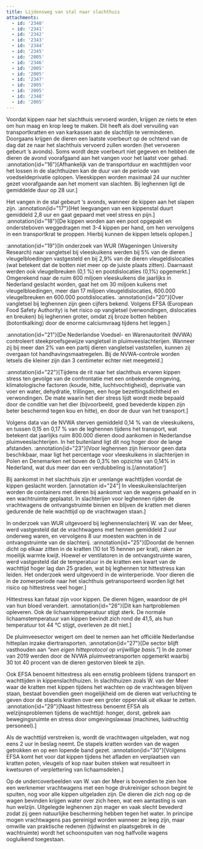 ```yaml
---
title: Lijdensweg van stal naar slachthuis
attachments:
  - id: '2340'
  - id: '2341'
  - id: '2342'
  - id: '2343'
  - id: '2344'
  - id: '2345'
  - id: '2005'
  - id: '2346'
  - id: '2005'
  - id: '2005'
  - id: '2347'
  - id: '2005'
  - id: '2005'
  - id: '2348'
  - id: '2005'
---
```

Voordat kippen naar het slachthuis vervoerd worden, krijgen ze niets te eten om hun maag en krop leeg te maken. Dit heeft als doel vervuiling van transportkratten en van karkassen aan de slachtlijn te verminderen. Doorgaans krijgen de dieren een laatste voerbeurt op de ochtend van de dag dat ze naar het slachthuis vervoerd zullen worden (het vervoeren gebeurt ’s avonds). Soms wordt deze voerbeurt niet gegeven en hebben de dieren de avond voorafgaand aan het vangen voor het laatst voer gehad. :annotation{id="16"}[Afhankelijk van de transportduur en wachttijden voor het lossen in de slachthuizen kan de duur van de periode van voedseldeprivatie oplopen. Vleeskippen worden maximaal 24 uur nuchter gezet voorafgaande aan het moment van slachten. Bij leghennen ligt de gemiddelde duur op 28 uur.]

Het vangen in de stal gebeurt ‘s avonds, wanneer de kippen aan het slapen zijn. :annotation{id="17"}[Het leegvangen van een kippenstal duurt gemiddeld 2,8 uur en gaat gepaard met veel stress en pijn.] :annotation{id="18"}[De kippen worden aan een poot opgepakt en ondersteboven weggedragen met 3-4 kippen per hand, om hen vervolgens in een transportkrat te proppen. Hierbij kunnen de kippen letsels oplopen.]

:annotation{id="19"}[In onderzoek van WUR (Wageningen University Research) naar vangletsel bij vleeskuikens werden bij 5% van de dieren vleugelbloedingen vastgesteld en bij 2,9% van de dieren vleugeldislocaties (wat betekent dat de botten niet meer op de juiste plaats zitten). Daarnaast werden ook vleugelbreuken (0,1 %) en pootdislocaties (0,1%) opgemerkt.] Omgerekend naar de ruim 600 miljoen vleeskuikens die jaarlijks in Nederland geslacht worden, gaat het om 30 miljoen kuikens met vleugelbloedingen, meer dan 17 miljoen vleugeldislocaties, 600.000 vleugelbreuken en 600.000 pootdislocaties. :annotation{id="20"}[Over vangletsel bij leghennen zijn geen cijfers bekend. Volgens EFSA (European Food Safety Authority) is het risico op vangletsel (verwondingen, dislocaties en breuken) bij leghennen groter, omdat zij broze botten hebben (botontkalking) door de enorme calciumvraag tijdens het leggen.]

:annotation{id="21"}[De Nederlandse Voedsel- en Warenautoriteit (NVWA) controleert steekproefsgewijze vangletsel in pluimveeslachterijen. Wanneer zij bij meer dan 2% van een partij dieren vangletsel vaststellen, kunnen zij overgaan tot handhavingsmaatregelen. Bij de NVWA-controle worden letsels die kleiner zijn dan 3 centimeter echter niet meegeteld.]

:annotation{id="22"}[Tijdens de rit naar het slachthuis ervaren kippen stress ten gevolge van de confrontatie met een onbekende omgeving, klimatologische factoren (koude, hitte, luchtvochtigheid), deprivatie van voer en water, dehydratie, trillingen, een hoge bezettingsdichtheid en verwondingen. De mate waarin het dier stress lijdt wordt mede bepaald door de conditie van het dier (bijvoorbeeld, goed bevederde kippen zijn beter beschermd tegen kou en hitte), en door de duur van het transport.]

Volgens data van de NVWA sterven gemiddeld 0,14 % van de vleeskuikens, en tussen 0,15 en 0,17 % van de leghennen tijdens het transport, wat betekent dat jaarlijks ruim 800.000 dieren dood aankomen in Nederlandse pluimveeslachterijen. In het buitenland ligt dit nog hoger door de lange afstanden. :annotation{id="23"}[Voor leghennen zijn hiervoor geen data beschikbaar, maar ligt het percentage voor vleeskuikens in slachterijen in Polen en Denemarken net boven de 0,3% ten opzichte van 0,14% in Nederland, wat dus meer dan een verdubbeling is.\[/annotation'\]

Bij aankomst in het slachthuis zijn er urenlange wachttijden voordat de kippen geslacht worden. \[annotation id="24"\] In vleeskuikenslachterijen worden de containers met dieren bij aankomst van de wagens gehaald en in een wachtruimte geplaatst. In slachterijen voor leghennen rijden de vrachtwagens de ontvangstruimte binnen en blijven de kratten met dieren gedurende de hele wachttijd op de vrachtwagen staan.]

In onderzoek van WUR uitgevoerd bij leghennenslachterij W. van der Meer, werd vastgesteld dat de vrachtwagens met hennen gemiddeld 2 uur onderweg waren, en vervolgens 8 uur moesten wachten in de ontvangstruimte van de slachterij. :annotation{id="25"}[Doordat de hennen dicht op elkaar zitten in de kratten (10 tot 15 hennen per krat), raken ze moeilijk warmte kwijt. Hoewel er ventilatoren in de ontvangstruimte waren, werd vastgesteld dat de temperatuur in de kratten een kwart van de wachttijd hoger lag dan 25 graden, wat bij leghennen tot hittestress kan leiden. Het onderzoek werd uitgevoerd in de winterperiode. Voor dieren die in de zomerperiode naar het slachthuis getransporteerd worden ligt het risico op hittestress veel hoger.]

Hittestress kan fataal zijn voor kippen. De dieren hijgen, waardoor de pH van hun bloed verandert. :annotation{id="26"}[Dit kan hartproblemen opleveren. Ook de lichaamstemperatuur stijgt sterk. De normale lichaamstemperatuur van kippen bevindt zich rond de 41,5, als hun temperatuur tot 44 °C stijgt, overleven ze dit niet.]

De pluimveesector weigert om deel te nemen aan het officiële Nederlandse hitteplan inzake diertransporten. :annotation{id="27"}[De sector blijft vasthouden aan _“een eigen hitteprotocol op vrijwillige basis.”_] In de zomer van 2019 werden door de NVWA pluimveetransporten opgemerkt waarbij 30 tot 40 procent van de dieren gestorven bleek te zijn.

Ook EFSA benoemt hittestress als een ernstig probleem tijdens transport en wachttijden in kippenslachthuizen. In slachthuizen zoals W. van der Meer waar de kratten met kippen tijdens het wachten op de vrachtwagen blijven staan, bestaat bovendien geen mogelijkheid om de dieren wat verluchting te geven door de stapels kratten over een groter oppervlak uit elkaar te zetten. :annotation{id="29"}[Naast hittestress benoemt EFSA als welzijnsproblemen tijdens de wachttijd: honger, dorst, gebrek aan bewegingsruimte en stress door omgevingslawaai (machines, luidruchtig personeel).]

Als de wachttijd verstreken is, wordt de vrachtwagen uitgeladen, wat nog eens 2 uur in beslag neemt. De stapels kratten worden van de wagen getrokken en op een lopende band gezet. :annotation{id="30"}[Volgens EFSA komt het voor dat kippen tijdens het afladen en verplaatsen van kratten poten, vleugels of kop naar buiten steken wat resulteert in kwetsuren of verplettering van lichaamsdelen.]

Op de undercoverbeelden van W. van der Meer is bovendien te zien hoe een werknemer vrachtwagens met een hoge drukreiniger schoon begint te spuiten, nog voor alle kippen uitgeladen zijn. De dieren die zich nog op de wagen bevinden krijgen water over zich heen, wat een aantasting is van hun welzijn. Uitgelegde leghennen zijn mager en vaak slecht bevederd zodat zij geen natuurlijke bescherming hebben tegen het water. In principe mogen vrachtwagens pas gereinigd worden wanneer ze leeg zijn, maar omwille van praktische redenen (tijdwinst en plaatsgebrek in de wachtruimte) wordt het schoonspuiten van nog halfvolle wagens oogluikend toegestaan.
